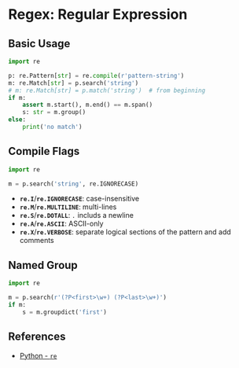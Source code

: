 # Regex: Regular Expression

## Basic Usage

```python
import re

p: re.Pattern[str] = re.compile(r'pattern-string')
m: re.Match[str] = p.search('string')
# m: re.Match[str] = p.match('string')  # from beginning
if m:
    assert m.start(), m.end() == m.span()
    s: str = m.group()
else:
    print('no match')
```

## Compile Flags

```python
import re

m = p.search('string', re.IGNORECASE)
```

- **`re.I`**/**`re.IGNORECASE`**: case-insensitive
- **`re.M`**/**`re.MULTILINE`**: multi-lines
- **`re.S`**/**`re.DOTALL`**: *`.`* includs a newline
- **`re.A`**/**`re.ASCII`**: ASCII-only
- **`re.X`**/**`re.VERBOSE`**: separate logical sections of the pattern and add comments

## Named Group

```python
import re

m = p.search(r'(?P<first>\w+) (?P<last>\w+)')
if m:
    s = m.groupdict('first')
```

## References

- [Python - `re`](https://docs.python.org/3/library/re.html)
